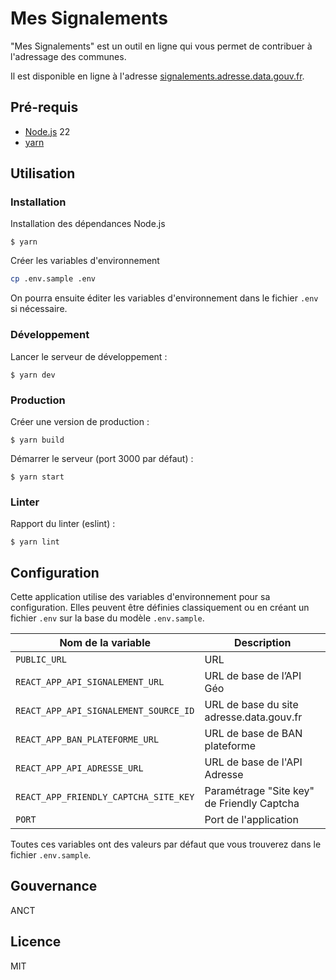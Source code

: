 # Mes Signalements

"Mes Signalements" est un outil en ligne qui vous permet de contribuer à l'adressage des communes.

Il est disponible en ligne à l'adresse [signalements.adresse.data.gouv.fr](https://signalements.adresse.data.gouv.fr).

## Pré-requis

- [Node.js](https://nodejs.org) 22
- [yarn](https://www.yarnpkg.com)

## Utilisation

### Installation

Installation des dépendances Node.js

```
$ yarn
```

Créer les variables d'environnement

```bash
cp .env.sample .env
```

On pourra ensuite éditer les variables d'environnement dans le fichier `.env` si nécessaire.

### Développement

Lancer le serveur de développement :

```
$ yarn dev
```

### Production

Créer une version de production :

```
$ yarn build
```

Démarrer le serveur (port 3000 par défaut) :

```
$ yarn start
```

### Linter

Rapport du linter (eslint) :

```
$ yarn lint
```

## Configuration

Cette application utilise des variables d'environnement pour sa configuration.
Elles peuvent être définies classiquement ou en créant un fichier `.env` sur la base du modèle `.env.sample`.

| Nom de la variable                    | Description                                |
| ------------------------------------- | ------------------------------------------ |
| `PUBLIC_URL`                          | URL                                        |
| `REACT_APP_API_SIGNALEMENT_URL`       | URL de base de l’API Géo                   |
| `REACT_APP_API_SIGNALEMENT_SOURCE_ID` | URL de base du site adresse.data.gouv.fr   |
| `REACT_APP_BAN_PLATEFORME_URL`        | URL de base de BAN plateforme              |
| `REACT_APP_API_ADRESSE_URL`           | URL de base de l'API Adresse               |
| `REACT_APP_FRIENDLY_CAPTCHA_SITE_KEY` | Paramétrage "Site key" de Friendly Captcha |
| `PORT`                                | Port de l'application                      |

Toutes ces variables ont des valeurs par défaut que vous trouverez dans le fichier `.env.sample`.

## Gouvernance

ANCT

## Licence

MIT
